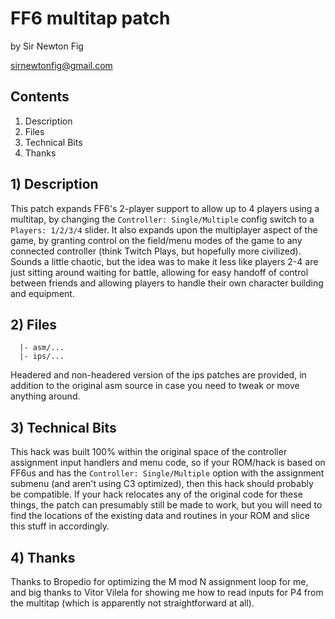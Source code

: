 # FF6 multitap patch

by Sir Newton Fig

sirnewtonfig@gmail.com

## Contents

1) Description
2) Files
3) Technical Bits
4) Thanks

## 1) Description

This patch expands FF6's 2-player support to allow up to 4 players using a multitap, by changing the `Controller: Single/Multiple` config switch to a `Players: 1/2/3/4` slider. It also expands upon the multiplayer aspect of the game, by granting control on the field/menu modes of the game to any connected controller (think Twitch Plays, but hopefully more civilized). Sounds a little chaotic, but the idea was to make it less like players 2-4 are just sitting around waiting for battle, allowing for easy handoff of control between friends and allowing players to handle their own character building and equipment.

## 2) Files
```
  |- asm/...
  |- ips/...
```

Headered and non-headered version of the ips patches are provided, in addition to the original asm source in case you need to tweak or move anything around.

## 3) Technical Bits

This hack was built 100% within the original space of the controller assignment input handlers and menu code, so if your ROM/hack is based on FF6us and has the `Controller: Single/Multiple` option with the assignment submenu (and aren't using C3 optimized), then this hack should probably be compatible. If your hack relocates any of the original code for these things, the patch can presumably still be made to work, but you will need to find the locations of the existing data and routines in your ROM and slice this stuff in accordingly.

## 4) Thanks

Thanks to Bropedio for optimizing the M mod N assignment loop for me, and big thanks to Vitor Vilela for showing me how to read inputs for P4 from the multitap (which is apparently not straightforward at all).
